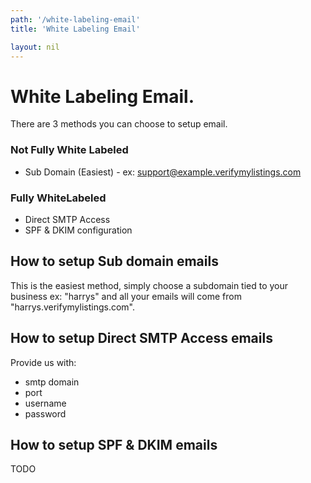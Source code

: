 ```yaml
---
path: '/white-labeling-email'
title: 'White Labeling Email'

layout: nil
---
```


# White Labeling Email.

There are 3 methods you can choose to setup email.

### Not Fully White Labeled

* Sub Domain (Easiest) - ex: support@example.verifymylistings.com

### Fully WhiteLabeled

* Direct SMTP Access
* SPF & DKIM configuration

## How to setup Sub domain emails 
This is the easiest method, simply choose a subdomain tied to your business ex: "harrys" and all your emails will come from "harrys.verifymylistings.com".


## How to setup Direct SMTP Access emails

Provide us with:
* smtp domain
* port
* username
* password



## How to setup SPF & DKIM emails
TODO